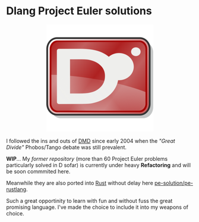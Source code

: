 # Dlang Project Euler solutions

<p align="center"><img src="logo.png"></p>

I followed the ins and outs of [DMD](https://dlang.org/) since early 2004 when the _"Great Divide"_ Phobos/Tango debate was still prevalent.

**WIP**... My _former repository_ (more than 60 Project Euler problems particularly solved in D sofar) is currently under heavy **Refactoring** and will be soon commmited here.

Meanwhile they are also ported into [Rust](https://www.rust-lang.org/) without delay here [pe-solution/pe-rustlang](https://github.com/pe-solutions/pe-rustlang/).

Such a great opportinity to learn with fun and without fuss the great promising language. I've made the choice to include it into my weapons of choice.
